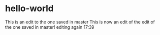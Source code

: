 # hello-world
This is an edit to the one saved in master
This is now an edit of the edit of the one saved in master!
editing again 17:39
